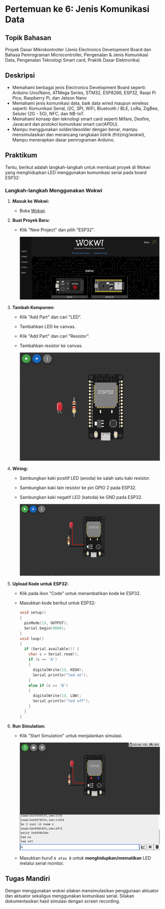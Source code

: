 # Pertemuan ke 6: Jenis Komunikasi Data

## Topik Bahasan

Proyek Dasar Mikrokontroller
(Jenis Electronics Development Board dan Bahasa Pemrograman Microcontroller, Pengenalan & Jenis Komunikasi Data,
Pengenalan Teknologi Smart card, Praktik Dasar Elektronika)

## Deskripsi

- Memahami berbagai jenis Electronics Development Board seperti: Arduino Uno/Nano, ATMega Series, STM32, ESP8266, ESP32,
  Raspi Pi Pico, Raspberry Pi, dan Jetson Nano
- Memahami jenis komunikasi data, baik data wired maupun wireless seperti: Komunikasi Serial, I2C, SPI, WiFi, Bluetooth
  / BLE, LoRa, ZigBee, Seluler (2G - 5G), NFC, dan NB-IoT.
- Memahami konsep dan teknologi smart card seperti Mifare, Desfire, Javacard dan protokol komunikasi smart car(APDU).
- Mampu menggunakan solder/desolder dengan benar, mampu mensimulasikan dan merancang rangkaian listrik (fritzing/wokwi),
  Mampu menerapkan dasar pemrograman Arduino.

## Praktikum

Tentu, berikut adalah langkah-langkah untuk membuat proyek di Wokwi yang menghidupkan LED menggunakan komunikasi serial
pada board ESP32:

### Langkah-langkah Menggunakan Wokwi

1. **Masuk ke Wokwi:**
    - Buka [Wokwi](https://wokwi.com/).

2. **Buat Proyek Baru:**
    - Klik "New Project" dan pilih "ESP32".

      ![img.png](img.png)

3. **Tambah Komponen:**
    - Klik "Add Part" dan cari "LED".
    - Tambahkan LED ke canvas.
    - Klik "Add Part" dan cari "Resistor".
    - Tambahkan resistor ke canvas.

      ![img_2.png](img_2.png)

4. **Wiring:**
    - Sambungkan kaki positif LED (anoda) ke salah satu kaki resistor.
    - Sambungkan kaki lain resistor ke pin GPIO 2 pada ESP32.
    - Sambungkan kaki negatif LED (katoda) ke GND pada ESP32.

      ![img_3.png](img_3.png)

5. **Upload Kode untuk ESP32:**
    - Klik pada ikon "Code" untuk menambahkan kode ke ESP32.
    - Masukkan kode berikut untuk ESP32:

      ```cpp
      void setup()
      {
        pinMode(13, OUTPUT);
        Serial.begin(9600);
      }
      void loop()
      {
        if (Serial.available()) {
          char c = Serial.read();
          if (c == 'A')
          {
            digitalWrite(13, HIGH);
            Serial.println("led on");
          }
          else if (c == 'B')
          {
            digitalWrite(13, LOW);
            Serial.println("led off");
          }
        }
      }
      ```

6. **Run Simulation:**
    - Klik "Start Simulation" untuk menjalankan simulasi.

      ![img_4.png](img_4.png)

    - Masukkan huruf `A atau B` untuk **menghidupkan/mematikan** LED melalui serial monitor.

## Tugas Mandiri

Dengan menggunakan wokwi silakan mensimulasikan penggunaan aktuator dan aktuator sekaligus menggunakan komunikasi
serial. Silakan dokumentasikan hasil simulasi dengan screen recording.
